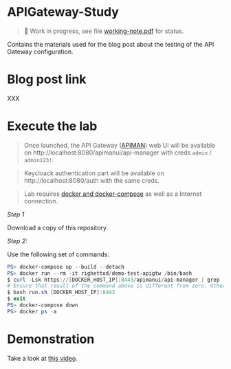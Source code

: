 # APIGateway-Study

> :construction: Work in progress, see file [working-note.pdf](working-note.pdf) for status.

Contains the materials used for the blog post about the testing of the API Gateway configuration.

# Blog post link

XXX

# Execute the lab

> Once launched, the API Gateway ([APIMAN](https://www.apiman.io)) web UI will be available on http://localhost:8080/apimanui/api-manager with creds `admin` / `admin123!`.

> Keycloack authentication part will be available on http://localhost:8080/auth with the same creds.

> Lab requires [docker and docker-compose](https://docs.docker.com/get-docker/) as well as a Internet connection.

*Step 1*

Download a copy of this repository.

*Step 2:*

Use the following set of commands:

```powershell
PS> docker-compose up --build --detach
PS> docker run --rm -it righettod/demo-test-apigtw /bin/bash
$ curl -Lsk https://[DOCKER_HOST_IP]:8443/apimanui/api-manager | grep -ic "apiman"
# Ensure that result of the command above is different from zero. Otherwise, wait a few seconds, and relaunch the command...
$ bash run.sh [DOCKER_HOST_IP]:8443
$ exit
PS> docker-compose down
PS> docker ps -a
```

# Demonstration

Take a look at [this video](demo.mp4).
